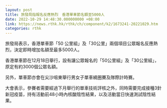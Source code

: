```yaml
---
layout: post
title: 旅發局指報名反應熱烈　香港單車節名額至5000人
date: 2022-10-29 14:48:30.000000000 +08:00
link: https://news.rthk.hk/rthk/ch/component/k2/1673241-20221029.htm
categories: rthk
---
```


旅發局表示，香港單車節「50 公里組」及「30公里」兩個項目公眾報名反應熱烈，決定即時增加名額至最多5000人。

香港單車節在12月18日舉行，設有讓公眾報名的「50公里組」及「30公里組」，原定有約3000個公眾名額。

另外，單車節亦會在尖沙咀東舉行男女子單車繞圈賽及隊際計時賽。

大會表示，參賽者需要經過下月舉行的單車技術評核之外，同時需要完成接種3針新冠疫苗，持有活動前48小時內核酸陰性結果，以及活動當日快速測試陰性結果。
